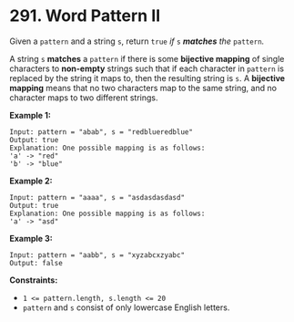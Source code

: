 # 291. Word Pattern II

Given a `pattern` and a string `s`, return `true` *if* `s` ***matches** the* `pattern`*.*

A string `s` **matches** a `pattern` if there is some **bijective mapping** of single characters to **non-empty** strings such that if each character in `pattern` is replaced by the string it maps to, then the resulting string is `s`. A **bijective mapping** means that no two characters map to the same string, and no character maps to two different strings.

**Example 1:**

```()
Input: pattern = "abab", s = "redblueredblue"
Output: true
Explanation: One possible mapping is as follows:
'a' -> "red"
'b' -> "blue"
```

**Example 2:**

```()
Input: pattern = "aaaa", s = "asdasdasdasd"
Output: true
Explanation: One possible mapping is as follows:
'a' -> "asd"
```

**Example 3:**

```()
Input: pattern = "aabb", s = "xyzabcxzyabc"
Output: false
```

**Constraints:**

- `1 <= pattern.length, s.length <= 20`
- `pattern` and `s` consist of only lowercase English letters.
